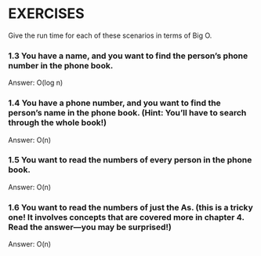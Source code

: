 # EXERCISES
Give the run time for each of these scenarios in terms of Big O.

### 1.3 You have a name, and you want to find the person’s phone number in the phone book.
Answer: O(log n)

### 1.4 You have a phone number, and you want to find the person’s name in the phone book. (Hint: You’ll have to search through the whole book!)
Answer: O(n)

### 1.5 You want to read the numbers of every person in the phone book.
Answer: O(n)

### 1.6 You want to read the numbers of just the As. (this is a tricky one! It involves concepts that are covered more in chapter 4. Read the answer—you may be surprised!)
Answer: O(n)